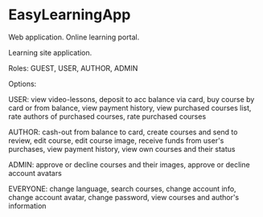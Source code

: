 # EasyLearningApp
Web application. Online learning portal.

Learning site application.

Roles: GUEST, USER, AUTHOR, ADMIN

Options:
 
  USER: view video-lessons, deposit to acc balance via card, buy course by card or from balance,  view payment history,
        view purchased courses list, rate authors of purchased courses, rate purchased courses
        
  AUTHOR:  cash-out from balance to card, create courses and send to review, edit course, edit course image, 
          receive funds from user's purchases, view payment history, view own courses and their status
          
  ADMIN: approve or decline courses and their images, approve or decline account avatars
  
  EVERYONE: change language, search courses, change account info, change account avatar, 
           change password, view courses and author's information
